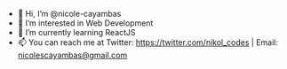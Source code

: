 - 👋 Hi, I’m @nicole-cayambas
- 👀 I’m interested in Web Development
- 🌱 I’m currently learning ReactJS
- 📫 You can reach me at Twitter: https://twitter.com/nikol_codes | Email: nicolescayambas@gmail.com

<!---
nicole-cayambas/nicole-cayambas is a ✨ special ✨ repository because its `README.md` (this file) appears on your GitHub profile.
You can click the Preview link to take a look at your changes.
--->

